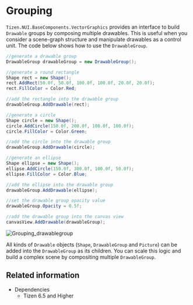 # Grouping

`Tizen.NUI.BaseComponents.VectorGraphics` provides an interface to build `Drawable` groups by composing multiple drawables.
This is useful when you consider a scene-graph structure and manipulate drawables as a control unit.
The code below shows how to use the `DrawableGroup`.

```cs
//generate a drawable group
DrawableGroup drawableGroup = new DrawableGroup();

//generate a round rectangle
Shape rect = new Shape();
rect.AddRect(50.0f, 50.0f, 100.0f, 100.0f, 20.0f, 20.0f);
rect.FillColor = Color.Red;

//add the rectangle into the drawable group
drawableGroup.AddDrawable(rect);

//generate a circle
Shape circle = new Shape();
circle.AddCircle(150.0f, 200.0f, 100.0f, 100.0f);
circle.FillColor = Color.Green;

//add the circle into the drawable group
drawableGroup.AddDrawable(circle);

//generate an ellipse
Shape ellipse = new Shape();
ellipse.AddCircle(150.0f, 300.0f, 100.0f, 50.0f);
ellipse.FillColor = Color.Blue;

//add the ellipse into the drawable group
drawableGroup.AddDrawable(ellipse);

//set the drawable group opacity value
drawableGroup.Opacity = 0.5f;

//add the drawable group into the canvas view
canvasView.AddDrawable(drawableGroup);
```
![Grouping_drawablegroup](./media/vectorgraphics_drawablegroup.png)

All kinds of `Drawable` objects (`Shape`, `DrawableGroup` and `Picture`) can be added into the `DrawableGroup` as its children.
You can scale this logic and build a complex scene by compositing multiple `DrawableGroup`.

## Related information
- Dependencies
  -   Tizen 6.5 and Higher

